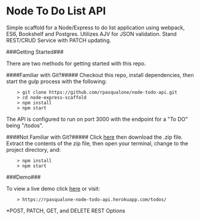 # Node To Do List API

Simple scaffold for a Node/Express to do list application using webpack, ES6, Bookshelf and Postgres. Utilizes AJV for
JSON validation. Stand REST/CRUD Service with PATCH updating.

###Getting Started###

There are two methods for getting started with this repo.

####Familiar with Git?#####
Checkout this repo, install dependencies, then start the gulp process with the following:

```
	> git clone https://github.com/rpasqualone/node-todo-api.git
	> cd node-express-scaffold
	> npm install
	> npm start
```
The API is configured to run on port 3000 with the endpoint for a "To DO" being "/todos".

####Not Familiar with Git?#####
Click [here](https://github.com/rpasqualone/node-todo-api/archive/master.zip) then download the .zip file.  Extract the contents of the zip file, then open your terminal, change to the project directory, and:

```
	> npm install
	> npm start
```

###Demo###

To view a live demo click [here](https://rpasqualone-node-todo-api.herokuapp.com/todos/) or visit:

```
	> https://rpasqualone-node-todo-api.herokuapp.com/todos/
```

*POST, PATCH, GET, and DELETE REST Options
